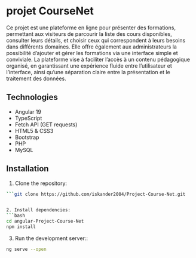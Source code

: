 
# projet CourseNet 

Ce projet est une plateforme en ligne pour présenter des formations, permettant aux visiteurs de parcourir la liste des cours disponibles, consulter leurs détails, et choisir ceux qui correspondent à leurs besoins dans différents domaines.
Elle offre également aux administrateurs la possibilité d’ajouter et gérer les formations via une interface simple et conviviale.
La plateforme vise à faciliter l’accès à un contenu pédagogique organisé, en garantissant une expérience fluide entre l’utilisateur et l’interface, ainsi qu’une séparation claire entre la présentation et le traitement des données.



## Technologies 

- Angular 19
- TypeScript
- Fetch API (GET requests)
- HTML5 & CSS3
- Bootstrap
- PHP
- MySQL


## Installation

1. Clone the repository:

```bash
```git clone https://github.com/iskander2004/Project-Course-Net.git


2. Install dependencies:
```bash
cd angular-Project-Course-Net
npm install
```

3. Run the development server::
```bash
ng serve --open
```

